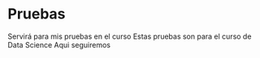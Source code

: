 # Pruebas
Servirá para mis pruebas en el curso
Estas pruebas son para el curso de Data Science
Aqui seguiremos
